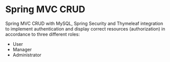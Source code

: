 # Spring MVC CRUD

Spring MVC CRUD with MySQL, Spring Security and Thymeleaf integration to implement authentication and display correct  resources (authorization) in accordance to three different roles: 
- User
- Manager
- Administrator
